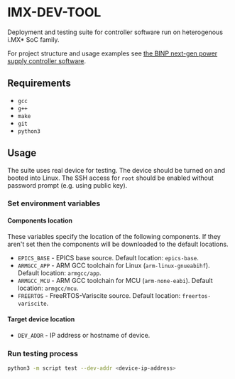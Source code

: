 # IMX-DEV-TOOL

Deployment and testing suite for controller software run on heterogenous i.MX* SoC family.

For project structure and usage examples see [the BINP next-gen power supply controller software](https://github.com/binp-automation/psc).

## Requirements

+ `gcc`
+ `g++`
+ `make`
+ `git`
+ `python3`

## Usage

The suite uses real device for testing. The device should be turned on and booted into Linux. The SSH access for `root` should be enabled without password prompt (e.g. using public key).

### Set environment variables

#### Components location

These variables specify the location of the following components. If they aren't set then the components will be downloaded to the default locations.

+ `EPICS_BASE` - EPICS base source. Default location: `epics-base`.
+ `ARMGCC_APP` - ARM GCC toolchain for Linux (`arm-linux-gnueabihf`). Default location: `armgcc/app`.
+ `ARMGCC_MCU` - ARM GCC toolchain for MCU (`arm-none-eabi`). Default location: `armgcc/mcu`.
+ `FREERTOS` - FreeRTOS-Variscite source. Default location: `freertos-variscite`.

#### Target device location

+ `DEV_ADDR` - IP address or hostname of device.

### Run testing process

```bash
python3 -m script test --dev-addr <device-ip-address>
```
